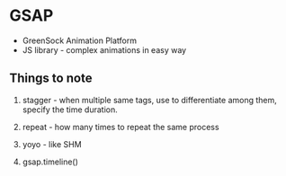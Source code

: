 # GSAP

- GreenSock Animation Platform
- JS library - complex animations in easy way


## Things to note

1. stagger - when multiple same tags, use to differentiate among them, specify the time duration.

2. repeat - how many times to repeat the same process
3. yoyo - like SHM
4. gsap.timeline()
